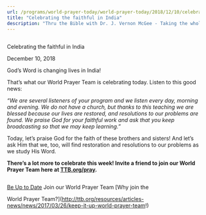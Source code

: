 ```yaml
---
url: /programs/world-prayer-today/world-prayer-today/2018/12/10/celebrating-the-faithful-in-india
title: "Celebrating the faithful in India"
description: "Thru the Bible with Dr. J. Vernon McGee - Taking the whole Word to the whole world"
---
```







## 
 Celebrating the faithful in India


December 10, 2018




God’s Word is changing lives in India! 


That’s what our World Prayer Team is celebrating today. Listen to this good news:


*“We are several listeners of your program and we listen every day, morning and evening. We do not have a church, but thanks to this teaching we are blessed because our lives are restored, and resolutions to our problems are found. We praise God for your faithful work and ask that you keep broadcasting so that we may keep learning.”*


Today, let’s praise God for the faith of these brothers and sisters! And let’s ask Him that we, too, will find restoration and resolutions to our problems as we study His Word. 


**There’s a lot more to celebrate this week! Invite a friend to join our World Prayer Team here at [TTB.org/pray](http://www.TTB.org/pray).** 







## 




[Be Up to Date](http://feeds.feedburner.com/WorldPrayerToday "World Prayer Today RSS Feed")
Join our World Prayer Team
[Why join the  

World Prayer Team?](http://ttb.org/resources/articles-news/news/2017/03/26/keep-it-up-world-prayer-team!)




